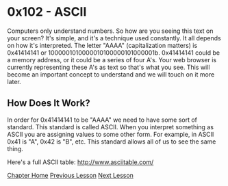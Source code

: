 # 0x102 - ASCII
Computers only understand numbers. So how are you seeing this text on your screen? It's simple, and it's a technique used constantly. It all depends on how it's interpreted. The letter "AAAA" (capitalization matters) is 0x41414141 or 1000001010000010100000101000001b. 0x41414141 could be a memory address, or it could be a series of four A's. Your web browser is currently representing these A's as text so that's what you see. This will become an important concept to understand and we will touch on it more later.

## How Does It Work?
In order for 0x41414141 to be "AAAA" we need to have some sort of standard. This standard is called ASCII. When you interpret something as ASCII you are assigning values to some other form. For example, in ASCII 0x41 is "A", 0x42 is "B", etc. This standard allows all of us to see the same thing.

Here's a full ASCII table: http://www.asciitable.com/

[Chapter Home](0x100-BinaryBasics.md)
[Previous Lesson](0x101-NumberSystems.md)
[Next Lesson](0x103-BitsAndBytes.md)
